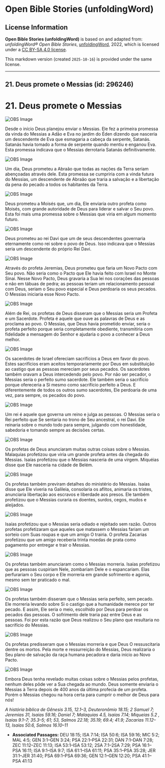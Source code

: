 # Open Bible Stories (unfoldingWord)

## License Information

**Open Bible Stories (unfoldingWord)** is based on and adapted from: _unfoldingWord® Open Bible Stories_, [unfoldingWord](https://unfoldingword.org/utw), 2022, which is licensed under a [CC BY-SA 4.0 license](https://creativecommons.org/licenses/by-sa/4.0/legalcode.en).

This markdown version (created `2025-10-16`) is provided under the same license.



--------------------------------

## 21. Deus promete o Messias (id: 296246)

21\. Deus promete o Messias
===========================

![OBS Image](https://cdn.door43.org/obs/jpg/360px/obs-en-21-01.jpg)

Desde o início Deus planejou enviar o Messias. Ele fez a primeira promessa da vinda do Messias a Adão e Eva no jardim do Éden dizendo que nasceria um descendente de Eva que esmagaria a cabeça da serpente, Satanás. Satanás havia tomado a forma de serpente quando mentiu e enganou Eva. Esta promessa indicava que o Messias derrotaria Satanás definitivamente.

![OBS Image](https://cdn.door43.org/obs/jpg/360px/obs-en-21-02.jpg)

Um dia, Deus prometeu a Abraão que todas as nações da Terra seriam abençoadas através dele. Esta promessa se cumpriria com a vinda futura do Messias, um descendente de Abraão que traria a salvação e a libertação da pena do pecado a todos os habitantes da Terra.

![OBS Image](https://cdn.door43.org/obs/jpg/360px/obs-en-21-03.jpg)

Deus prometeu a Moisés que, um dia, Ele enviaria outro profeta como Moisés, com grande autoridade de Deus para liderar e salvar o Seu povo. Esta foi mais uma promessa sobre o Messias que viria em algum momento futuro.

![OBS Image](https://cdn.door43.org/obs/jpg/360px/obs-en-21-04.jpg)

Deus prometeu ao rei Davi que um de seus descendentes governaria eternamente como rei sobre o povo de Deus. Isso indicava que o Messias seria um descendente do próprio Rei Davi.

![OBS Image](https://cdn.door43.org/obs/jpg/360px/obs-en-21-05.jpg)

Através do profeta Jeremias, Deus prometeu que faria um Novo Pacto com Seu povo. Não seria como o Pacto que Ele havia feito com Israel no Monte Sinai. Nesse Novo Pacto, Deus gravaria a Sua lei nos corações das pessoas e não em tábuas de pedra; as pessoas teriam um relacionamento pessoal com Deus, seriam o Seu povo especial e Deus perdoaria os seus pecados. O Messias iniciaria esse Novo Pacto.

![OBS Image](https://cdn.door43.org/obs/jpg/360px/obs-en-21-06.jpg)

Além de Rei, os profetas de Deus disseram que o Messias seria um Profeta e um Sacerdote. Profeta é aquele que ouve as palavras de Deus e as proclama ao povo. O Messias, que Deus havia prometido enviar, seria o profeta perfeito porque seria completamente obediente, transmitiria com fidelidade a mensagem do Senhor e ajudaria o povo a conhecer a Deus melhor.

![OBS Image](https://cdn.door43.org/obs/jpg/360px/obs-en-21-07.jpg)

Os sacerdotes de Israel ofereciam sacrifícios a Deus em favor do povo. Estes sacrifícios eram aceitos temporariamente por Deus em substituição ao castigo que as pessoas mereciam por seus pecados. Os sacerdotes também oravam a Deus intercedendo pelo povo. Por não ser pecador, o Messias seria o perfeito sumo sacerdote. Ele também seria o sacrifício porque ofereceria a Si mesmo como sacrifício perfeito a Deus. E diferentemente de todos os outros sumo sacerdotes, Ele perdoaria de uma vez, para sempre, os pecados do povo.

![OBS Image](https://cdn.door43.org/obs/jpg/360px/obs-en-21-08.jpg)

Um rei é aquele que governa um reino e julga as pessoas. O Messias seria o Rei perfeito que Se sentaria no trono de Seu ancestral, o rei Davi. Ele reinaria sobre o mundo todo para sempre, julgando com honestidade, sabedoria e tomando sempre as decisões certas.

![OBS Image](https://cdn.door43.org/obs/jpg/360px/obs-en-21-09.jpg)

Os profetas de Deus anunciaram muitas outras coisas sobre o Messias. Malaquias profetizou que viria um grande profeta antes da chegada do Messias. Isaías profetizou que o Messias nasceria de uma virgem. Miquéias disse que Ele nasceria na cidade de Belém.

![OBS Image](https://cdn.door43.org/obs/jpg/360px/obs-en-21-10.jpg)

Os profetas também previram detalhes do ministério do Messias. Isaías disse que Ele viveria na Galileia, consolaria os aflitos, animaria os tristes, anunciaria libertação aos escravos e liberdade aos presos. Ele também profetizou que o Messias curaria os doentes, surdos, cegos, mudos e aleijados.

![OBS Image](https://cdn.door43.org/obs/jpg/360px/obs-en-21-11.jpg)

Isaías profetizou que o Messias seria odiado e rejeitado sem razão. Outros profetas profetizaram que aqueles que matassem o Messias fariam um sorteio com Suas roupas e que um amigo O trairia. O profeta Zacarias profetizou que um amigo receberia trinta moedas de prata como pagamento por entregar e trair o Messias.

![OBS Image](https://cdn.door43.org/obs/jpg/360px/obs-en-21-12.jpg)

Os profetas também anunciaram como o Messias morreria. Isaías profetizou que as pessoas cuspiriam Nele, zombariam Dele e o espancariam. Elas perfurariam o Seu corpo e Ele morreria em grande sofrimento e agonia, mesmo sem ter praticado o mal.

![OBS Image](https://cdn.door43.org/obs/jpg/360px/obs-en-21-13.jpg)

Os profetas também disseram que o Messias seria perfeito, sem pecado. Ele morreria levando sobre Si o castigo que a humanidade merece por ter pecado. E assim, Ele seria o meio, escolhido por Deus para perdoar os pecados das pessoas. O sofrimento dele traria paz entre Deus e as pessoas. Foi por esta razão que Deus realizou o Seu plano que resultaria no sacrifício do Messias.

![OBS Image](https://cdn.door43.org/obs/jpg/360px/obs-en-21-14.jpg)

Os profetas predisseram que o Messias morreria e que Deus O ressuscitaria dentre os mortos. Pela morte e ressurreição do Messias, Deus realizaria o Seu plano de salvação da raça humana pecadora e daria início ao Novo Pacto.

![OBS Image](https://cdn.door43.org/obs/jpg/360px/obs-en-21-15.jpg)

Embora Deus tenha revelado muitas coisas sobre o Messias pelos profetas, nenhum deles pôde ver a Sua chegada ao mundo. Deus somente enviaria o Messias à Terra depois de 400 anos da última profecia de um profeta. Porém o Messias chegou na hora certa para cumprir o melhor de Deus para nós!

*A história bíblica de Gênesis 3\.15, 12\.1–3, Deuteronômio 18\.15; 2 Samuel 7; Jeremias 31, Isaías 59\.16; Daniel 7; Malaquias 4\.5, Isaías 7\.14; Miqueias 5\.2 , Isaías 9\.1–7; 35\.3–5; 61; 53, Salmos 22\.18; 35\.19; 69\.4; 41\.9; Zacarias 11\.12–13, Isaías 50\.6, Salmos 16\.10–11*

* **Associated Passages:** DEU 18:15; ISA 7:14; ISA 50:6; ISA 59:16; MIC 5:2; MAL 4:5; GEN 3:1–GEN 3:24; PSA 22:1–PSA 22:31; DAN 7:1–DAN 7:28; ZEC 11:12–ZEC 11:13; ISA 53:1–ISA 53:12; 2SA 7:1–2SA 7:29; PSA 16:1–PSA 16:11; ISA 9:1–ISA 9:7; ISA 61:1–ISA 61:11; PSA 35:1–PSA 35:28; JER 31:1–JER 31:40; PSA 69:1–PSA 69:36; GEN 12:1–GEN 12:20; PSA 41:1–PSA 41:13

